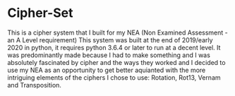# Cipher-Set
This is a cipher system that I built for my NEA (Non Examined Assessment - an A Level requirement)
This system was built at the end of 2019/early 2020 in python, it requires python 3.6.4 or later to run at a decent level.
It was predominantly made because I had to make something and I was absolutely fascinated by cipher and the ways they worked
and I decided to use my NEA as an opportunity to get better aquianted with the more intriguing elements of the ciphers I
chose to use: Rotation, Rot13, Vernam and Transposition. 
